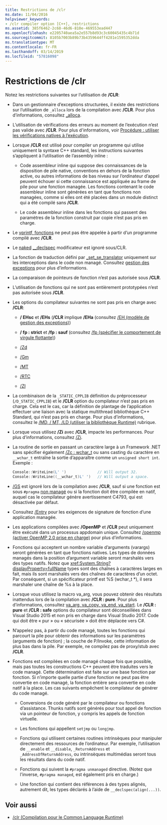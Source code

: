 ```yaml
---
title: Restrictions de /clr
ms.date: 11/04/2016
helpviewer_keywords:
- /clr compiler option [C++], restrictions
ms.assetid: 385f6462-2c68-46d6-810e-469553ead447
ms.openlocfilehash: e2205740aea5a2e557b8d93c3c60045435c4b71d
ms.sourcegitcommit: 8105b7003b89b73b4359644ff4281e1595352dda
ms.translationtype: MT
ms.contentlocale: fr-FR
ms.lasthandoff: 03/14/2019
ms.locfileid: "57816098"
---
```

# <a name="clr-restrictions"></a>Restrictions de /clr

Notez les restrictions suivantes sur l’utilisation de **/CLR**:

- Dans un gestionnaire d’exceptions structurées, il existe des restrictions sur l’utilisation de `_alloca` lors de la compilation avec **/CLR**. Pour plus d’informations, consultez [_alloca](../../c-runtime-library/reference/alloca.md).

- L’utilisation de vérifications des erreurs au moment de l’exécution n’est pas valide avec **/CLR**. Pour plus d'informations, voir [Procédure : utiliser les vérifications natives à l’exécution](/visualstudio/debugger/how-to-use-native-run-time-checks).

- Lorsque **/CLR** est utilisé pour compiler un programme qui utilise uniquement la syntaxe C++ standard, les instructions suivantes s’appliquent à l’utilisation de l’assembly inline :

  - Code assembleur inline qui suppose des connaissances de la disposition de pile native, conventions en dehors de la fonction active, ou autres informations de bas niveau sur l’ordinateur d’appel peuvent échouer si cette connaissance est appliquée au frame de pile pour une fonction managée. Les fonctions contenant le code assembleur inline sont générées en tant que fonctions non managées, comme si elles ont été placées dans un module distinct qui a été compilé sans **/CLR**.

  - Le code assembleur inline dans les fonctions qui passent des paramètres de la fonction construit par copie n’est pas pris en charge.

- Le [vprintf, fonctions](../../c-runtime-library/vprintf-functions.md) ne peut pas être appelée à partir d’un programme compilé avec **/CLR**.

- Le [naked](../../cpp/naked-cpp.md) [__declspec](../../cpp/declspec.md) modificateur est ignoré sous/CLR.

- La fonction de traduction défini par [_set_se_translator](../../c-runtime-library/reference/set-se-translator.md) uniquement sur les interceptions dans le code non managé. Consultez [gestion des exceptions](../../windows/exception-handling-cpp-component-extensions.md) pour plus d’informations.

- La comparaison de pointeurs de fonction n’est pas autorisée sous **/CLR**.

- L’utilisation de fonctions qui ne sont pas entièrement prototypées n’est pas autorisée sous **/CLR**.

- Les options du compilateur suivantes ne sont pas pris en charge avec **/CLR**:

  - **/ EHsc** et **/EHs** (**/CLR** implique **/EHa** (consultez [/EH (modèle de gestion des exceptions)](eh-exception-handling-model.md))

  - **/ fp : strict** et **/fp : sauf** (consultez [/fp (spécifier le comportement de virgule flottante)](fp-specify-floating-point-behavior.md))

  - [/Zd](z7-zi-zi-debug-information-format.md)

  - [/Gm](gm-enable-minimal-rebuild.md)

  - [/MT](md-mt-ld-use-run-time-library.md)

  - [/RTC](rtc-run-time-error-checks.md)

  - [/ZI](z7-zi-zi-debug-information-format.md)

- La combinaison de la `_STATIC_CPPLIB` définition du préprocesseur (`/D_STATIC_CPPLIB`) et le **/CLR** option du compilateur n’est pas pris en charge. Cela est le cas, car la définition de plantage de l’application effectuer une liaison avec la statique multithread bibliothèque C++ Standard, qui n’est pas pris en charge. Pour plus d’informations, consultez le [/MD, / MT, /LD (utiliser la bibliothèque Runtime)](md-mt-ld-use-run-time-library.md) rubrique.

- Lorsque vous utilisez **/Zi** avec **/CLR**, impacte les performances. Pour plus d’informations, consultez [/Zi](z7-zi-zi-debug-information-format.md).

- La routine de sortie en passant un caractère large à un Framework .NET sans spécifier également [/Zc : wchar_t](zc-wchar-t-wchar-t-is-native-type.md) ou sans casting du caractère en `__wchar_t` entraîne la sortie d’apparaître comme un `unsigned short int`. Exemple :

    ```cpp
    Console::WriteLine(L' ')              // Will output 32.
    Console::WriteLine((__wchar_t)L' ')   // Will output a space.
    ```

- [/GS](gs-buffer-security-check.md) est ignoré lors de la compilation avec **/CLR**, sauf si une fonction est sous `#pragma` [non managé](../../preprocessor/managed-unmanaged.md) ou si la fonction doit être compilée en natif, auquel cas le compilateur génère avertissement C4793, qui est désactivée par défaut.

- Consultez [/Entry](entry-entry-point-symbol.md) pour les exigences de signature de fonction d’une application managée.

- Les applications compilées avec **/OpenMP** et **/CLR** peut uniquement être exécuté dans un processus appdomain unique.  Consultez [/openmp (activer OpenMP 2.0 prise en charge)](openmp-enable-openmp-2-0-support.md) pour plus d’informations.

- Fonctions qui acceptent un nombre variable d’arguments (varargs) seront générées en tant que fonctions natives. Les types de données managés dans la position d’argument variable seront marshalés vers des types natifs. Notez que <xref:System.String?displayProperty=fullName> types sont des chaînes à caractères larges en fait, mais ils sont marshalés vers des chaînes de caractères d’un octet. Par conséquent, si un spécificateur printf est %S (wchar_t *), il sera marshaler une chaîne de %s à la place.

- Lorsque vous utilisez la macro va_arg, vous pouvez obtenir des résultats inattendus lors de la compilation avec **/CLR : pure**. Pour plus d’informations, consultez [va_arg, va_copy, va_end, va_start](../../c-runtime-library/reference/va-arg-va-copy-va-end-va-start.md). Le **/CLR : pure** et **/CLR : safe** options du compilateur sont déconseillées dans Visual Studio 2015 et non pris en charge dans Visual Studio 2017. Code qui doit être « pur » ou « sécurisée » doit être déplacée vers C#.

- N’appelez pas, à partir du code managé, toutes les fonctions qui parcourt la pile pour obtenir des informations sur les paramètres (arguments de fonction) ; la couche de P/Invoke, cette information de plus bas dans la pile.  Par exemple, ne compilez pas de proxy/stub avec **/CLR**.

- Fonctions est compilées en code managé chaque fois que possible, mais pas toutes les constructions C++ peuvent être traduites vers le code managé.  Cette détermination est faite sur une base fonction par fonction. Si n’importe quelle partie d’une fonction ne peut pas être convertie en code managé, la fonction entière sera convertie en code natif à la place. Les cas suivants empêchent le compilateur de générer du code managé.

  - Conversions de code généré par le compilateur ou fonctions d’assistance. Thunks natifs sont générés pour tout appel de fonction via un pointeur de fonction, y compris les appels de fonction virtuelle.

  - Les fonctions qui appellent `setjmp` ou `longjmp`.

  - Fonctions qui utilisent certaines routines intrinsèques pour manipuler directement des ressources de l’ordinateur. Par exemple, l’utilisation de `__enable` et `__disable`, `_ReturnAddress` et `_AddressOfReturnAddress`, ou intrinsèques multimédias seront tous les résultats dans du code natif.

  - Fonctions qui suivent la `#pragma unmanaged` directive. (Notez que l’inverse, `#pragma managed`, est également pris en charge.)

  - Une fonction qui contient des références à des types alignés, autrement dit, les types déclarés à l’aide de `__declspec(align(...))`.

## <a name="see-also"></a>Voir aussi

- [/clr (Compilation pour le Common Language Runtime)](clr-common-language-runtime-compilation.md)
